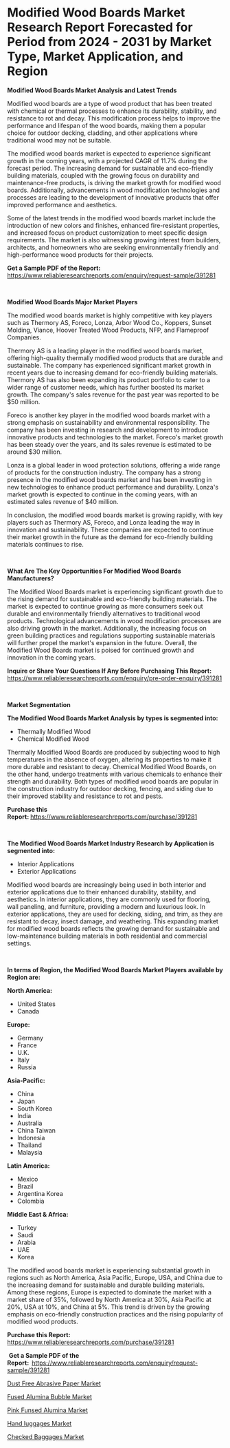 <p><h1>Modified Wood Boards Market Research Report Forecasted for Period from 2024 -  2031 by Market Type, Market Application, and Region</h1></p><p><strong>Modified Wood Boards Market Analysis and Latest Trends</strong></p>
<p><p>Modified wood boards are a type of wood product that has been treated with chemical or thermal processes to enhance its durability, stability, and resistance to rot and decay. This modification process helps to improve the performance and lifespan of the wood boards, making them a popular choice for outdoor decking, cladding, and other applications where traditional wood may not be suitable.</p><p>The modified wood boards market is expected to experience significant growth in the coming years, with a projected CAGR of 11.7% during the forecast period. The increasing demand for sustainable and eco-friendly building materials, coupled with the growing focus on durability and maintenance-free products, is driving the market growth for modified wood boards. Additionally, advancements in wood modification technologies and processes are leading to the development of innovative products that offer improved performance and aesthetics.</p><p>Some of the latest trends in the modified wood boards market include the introduction of new colors and finishes, enhanced fire-resistant properties, and increased focus on product customization to meet specific design requirements. The market is also witnessing growing interest from builders, architects, and homeowners who are seeking environmentally friendly and high-performance wood products for their projects.</p></p>
<p><strong>Get a Sample PDF of the Report:&nbsp;</strong> <a href="https://www.reliableresearchreports.com/enquiry/request-sample/391281">https://www.reliableresearchreports.com/enquiry/request-sample/391281</a></p>
<p>&nbsp;</p>
<p><strong>Modified Wood Boards Major Market Players</strong></p>
<p><p>The modified wood boards market is highly competitive with key players such as Thermory AS, Foreco, Lonza, Arbor Wood Co., Koppers, Sunset Molding, Viance, Hoover Treated Wood Products, NFP, and Flameproof Companies.</p><p>Thermory AS is a leading player in the modified wood boards market, offering high-quality thermally modified wood products that are durable and sustainable. The company has experienced significant market growth in recent years due to increasing demand for eco-friendly building materials. Thermory AS has also been expanding its product portfolio to cater to a wider range of customer needs, which has further boosted its market growth. The company's sales revenue for the past year was reported to be $50 million.</p><p>Foreco is another key player in the modified wood boards market with a strong emphasis on sustainability and environmental responsibility. The company has been investing in research and development to introduce innovative products and technologies to the market. Foreco's market growth has been steady over the years, and its sales revenue is estimated to be around $30 million.</p><p>Lonza is a global leader in wood protection solutions, offering a wide range of products for the construction industry. The company has a strong presence in the modified wood boards market and has been investing in new technologies to enhance product performance and durability. Lonza's market growth is expected to continue in the coming years, with an estimated sales revenue of $40 million.</p><p>In conclusion, the modified wood boards market is growing rapidly, with key players such as Thermory AS, Foreco, and Lonza leading the way in innovation and sustainability. These companies are expected to continue their market growth in the future as the demand for eco-friendly building materials continues to rise.</p></p>
<p>&nbsp;</p>
<p><strong>What Are The Key Opportunities For Modified Wood Boards Manufacturers?</strong></p>
<p><p>The Modified Wood Boards market is experiencing significant growth due to the rising demand for sustainable and eco-friendly building materials. The market is expected to continue growing as more consumers seek out durable and environmentally friendly alternatives to traditional wood products. Technological advancements in wood modification processes are also driving growth in the market. Additionally, the increasing focus on green building practices and regulations supporting sustainable materials will further propel the market's expansion in the future. Overall, the Modified Wood Boards market is poised for continued growth and innovation in the coming years.</p></p>
<p><strong>Inquire or Share Your Questions If Any Before Purchasing This Report:</strong> <a href="https://www.reliableresearchreports.com/enquiry/pre-order-enquiry/391281">https://www.reliableresearchreports.com/enquiry/pre-order-enquiry/391281</a></p>
<p>&nbsp;</p>
<p><strong>Market Segmentation</strong></p>
<p><strong>The Modified Wood Boards Market Analysis by types is segmented into:</strong></p>
<p><ul><li>Thermally Modified Wood</li><li>Chemical Modified Wood</li></ul></p>
<p><p>Thermally Modified Wood Boards are produced by subjecting wood to high temperatures in the absence of oxygen, altering its properties to make it more durable and resistant to decay. Chemical Modified Wood Boards, on the other hand, undergo treatments with various chemicals to enhance their strength and durability. Both types of modified wood boards are popular in the construction industry for outdoor decking, fencing, and siding due to their improved stability and resistance to rot and pests.</p></p>
<p><strong>Purchase this Report:&nbsp;</strong><a href="https://www.reliableresearchreports.com/purchase/391281">https://www.reliableresearchreports.com/purchase/391281</a></p>
<p>&nbsp;</p>
<p><strong>The Modified Wood Boards Market Industry Research by Application is segmented into:</strong></p>
<p><ul><li>Interior Applications</li><li>Exterior Applications</li></ul></p>
<p><p>Modified wood boards are increasingly being used in both interior and exterior applications due to their enhanced durability, stability, and aesthetics. In interior applications, they are commonly used for flooring, wall paneling, and furniture, providing a modern and luxurious look. In exterior applications, they are used for decking, siding, and trim, as they are resistant to decay, insect damage, and weathering. This expanding market for modified wood boards reflects the growing demand for sustainable and low-maintenance building materials in both residential and commercial settings.</p></p>
<p>&nbsp;</p>
<p><strong>In terms of Region, the Modified Wood Boards Market Players available by Region are:</strong></p>
<p>
    <p> <strong> North America: </strong>
        <ul>
            <li>United States</li>
            <li>Canada</li>
        </ul>
        </p> 
    <p> <strong> Europe: </strong>
        <ul>
            <li>Germany</li>
            <li>France</li>
            <li>U.K.</li>
            <li>Italy</li>
            <li>Russia</li>
        </ul>
        </p> 
    <p> <strong> Asia-Pacific: </strong>
        <ul>
            <li>China</li>
            <li>Japan</li>
            <li>South Korea</li>
            <li>India</li>
            <li>Australia</li>
            <li>China Taiwan</li>
            <li>Indonesia</li>
            <li>Thailand</li>
            <li>Malaysia</li>
        </ul>
        </p> 
    <p> <strong> Latin America: </strong>
        <ul>
            <li>Mexico</li>
            <li>Brazil</li>
            <li>Argentina Korea</li>
            <li>Colombia</li>
        </ul>
        </p> 
    <p> <strong> Middle East & Africa: </strong>
        <ul>
            <li>Turkey</li>
            <li>Saudi</li>
            <li>Arabia</li>
            <li>UAE</li>
            <li>Korea</li>
        </ul>
    </p>
    </p>
<p><p>The modified wood boards market is experiencing substantial growth in regions such as North America, Asia Pacific, Europe, USA, and China due to the increasing demand for sustainable and durable building materials. Among these regions, Europe is expected to dominate the market with a market share of 35%, followed by North America at 30%, Asia Pacific at 20%, USA at 10%, and China at 5%. This trend is driven by the growing emphasis on eco-friendly construction practices and the rising popularity of modified wood products.</p></p>
<p><strong>Purchase this Report: </strong><a href="https://www.reliableresearchreports.com/purchase/391281">https://www.reliableresearchreports.com/purchase/391281</a></p>
<p>&nbsp;<strong>Get a Sample PDF of the Report:&nbsp;&nbsp;</strong><a href="https://www.reliableresearchreports.com/enquiry/request-sample/391281">https://www.reliableresearchreports.com/enquiry/request-sample/391281</a></p>
<p><strong></strong></p>
<p><p><a href="https://full-wildebeest-80b.notion.site/Dust-Free-Abrasive-Paper-Market-Offers-Provide-Insightful-Data-for-the-Time-Period-from-2024-to-2031-31bae7fa9e8447f1a4878f6857e8d24e">Dust Free Abrasive Paper Market</a></p><p><a href="https://pretty-mail-caf.notion.site/Fused-Alumina-Bubble-Market-Dynamics-2024-2031-Also-about-Its-Market-Trends-Projections-and-Oppor-17fcaa7297344a74b2b4a9c6c6204fd8">Fused Alumina Bubble Market</a></p><p><a href="https://flame-sidecar-702.notion.site/Pink-Funsed-Alumina-Market-Size-2024-2031-Global-Industrial-Analysis-Key-Geographical-Regions-Ma-000c351d82b246dba706eb7cf79bd8c4">Pink Funsed Alumina Market</a></p><p><a href="https://view.publitas.com/reportprime-1/hand-luggages-market-research-report-unlocks-analysis-on-the-market-financial-status-market-size-and-market-revenue-upto-2031/">Hand luggages Market</a></p><p><a href="https://view.publitas.com/reportprime-1/checked-baggages-market-with-the-goal-of-estimating-the-market-size-and-future-growth-potential-of-various-market-segments-based-on-component-applications-end-user-and-region/">Checked Baggages Market</a></p></p>